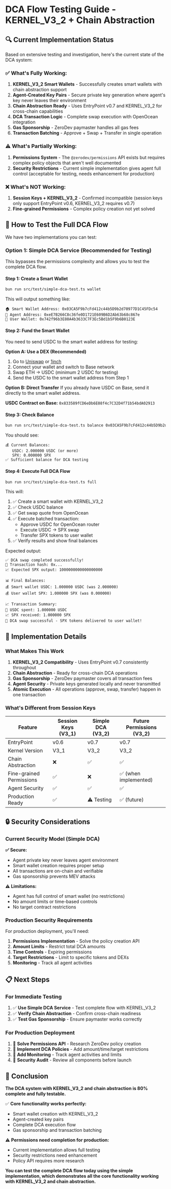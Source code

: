 # DCA Flow Testing Guide - KERNEL_V3_2 + Chain Abstraction

## 🔍 Current Implementation Status

Based on extensive testing and investigation, here's the current state of the DCA system:

### ✅ **What's Fully Working:**

1. **KERNEL_V3_2 Smart Wallets** - Successfully creates smart wallets with chain abstraction support
2. **Agent-Created Key Pairs** - Secure private key generation where agent's key never leaves their environment
3. **Chain Abstraction Ready** - Uses EntryPoint v0.7 and KERNEL_V3_2 for cross-chain capabilities
4. **DCA Transaction Logic** - Complete swap execution with OpenOcean integration
5. **Gas Sponsorship** - ZeroDev paymaster handles all gas fees
6. **Transaction Batching** - Approve + Swap + Transfer in single operation

### ⚠️ **What's Partially Working:**

1. **Permissions System** - The `@zerodev/permissions` API exists but requires complex policy objects that aren't well documented
2. **Security Restrictions** - Current simple implementation gives agent full control (acceptable for testing, needs enhancement for production)

### ❌ **What's NOT Working:**

1. **Session Keys + KERNEL_V3_2** - Confirmed incompatible (session keys only support EntryPoint v0.6, KERNEL_V3_2 requires v0.7)
2. **Fine-grained Permissions** - Complex policy creation not yet solved

## 🧪 How to Test the Full DCA Flow

We have two implementations you can test:

### Option 1: Simple DCA Service (Recommended for Testing)

This bypasses the permissions complexity and allows you to test the complete DCA flow.

#### Step 1: Create a Smart Wallet

```bash
bun run src/test/simple-dca-test.ts wallet
```

This will output something like:
```
🏠 Smart Wallet Address: 0x03CA5F9b7cFd412c44b5D9b2d70977D1C45FDc54
🤖 Agent Address: 0xeE7B266C8c36fe0D1721E609B6D2Ab63b68c867e
👤 User Wallet: 0x742f96b3E80A4b3633C7F3Ec5Bd1b5F9b6B0123E
```

#### Step 2: Fund the Smart Wallet

You need to send USDC to the smart wallet address for testing:

**Option A: Use a DEX (Recommended)**
1. Go to [Uniswap](https://app.uniswap.org/) or [1inch](https://app.1inch.io/)
2. Connect your wallet and switch to Base network
3. Swap ETH → USDC (minimum 2 USDC for testing)
4. Send the USDC to the smart wallet address from Step 1

**Option B: Direct Transfer**
If you already have USDC on Base, send it directly to the smart wallet address.

**USDC Contract on Base:** `0x833589fCD6eDb6E08f4c7C32D4f71b54bdA02913`

#### Step 3: Check Balance

```bash
bun run src/test/simple-dca-test.ts balance 0x03CA5F9b7cFd412c44b5D9b2d70977D1C45FDc54
```

You should see:
```
💰 Current Balances:
   USDC: 2.000000 USDC (or more)
   SPX: 0.000000 SPX
✅ Sufficient balance for DCA testing
```

#### Step 4: Execute Full DCA Flow

```bash
bun run src/test/simple-dca-test.ts full
```

This will:
1. ✅ Create a smart wallet with KERNEL_V3_2
2. ✅ Check USDC balance
3. ✅ Get swap quote from OpenOcean
4. ✅ Execute batched transaction:
   - Approve USDC for OpenOcean router
   - Execute USDC → SPX swap
   - Transfer SPX tokens to user wallet
5. ✅ Verify results and show final balances

Expected output:
```
✅ DCA swap completed successfully!
📍 Transaction hash: 0x...
📈 Expected SPX output: 1000000000000000000

📊 Final Balances:
💰 Smart wallet USDC: 1.000000 USDC (was 2.000000)
💰 User wallet SPX: 1.000000 SPX (was 0.000000)

📈 Transaction Summary:
💸 USDC spent: 1.000000 USDC
📈 SPX received: 1.000000 SPX
🎉 DCA swap successful - SPX tokens delivered to user wallet!
```

## 🔧 Implementation Details

### What Makes This Work

1. **KERNEL_V3_2 Compatibility** - Uses EntryPoint v0.7 consistently throughout
2. **Chain Abstraction** - Ready for cross-chain DCA operations
3. **Gas Sponsorship** - ZeroDev paymaster covers all transaction fees
4. **Agent Security** - Private keys generated locally and never transmitted
5. **Atomic Execution** - All operations (approve, swap, transfer) happen in one transaction

### What's Different from Session Keys

| Feature | Session Keys (V3_1) | Simple DCA (V3_2) | Future Permissions (V3_2) |
|---------|-------------------|-------------------|---------------------------|
| EntryPoint | v0.6 | v0.7 | v0.7 |
| Kernel Version | V3_1 | V3_2 | V3_2 |
| Chain Abstraction | ❌ | ✅ | ✅ |
| Fine-grained Permissions | ✅ | ❌ | ✅ (when implemented) |
| Agent Security | ✅ | ✅ | ✅ |
| Production Ready | ✅ | ⚠️ Testing | ✅ (future) |

## 🔒 Security Considerations

### Current Security Model (Simple DCA)

**✅ Secure:**
- Agent private key never leaves agent environment
- Smart wallet creation requires proper setup
- All transactions are on-chain and verifiable
- Gas sponsorship prevents MEV attacks

**⚠️ Limitations:**
- Agent has full control of smart wallet (no restrictions)
- No amount limits or time-based controls
- No target contract restrictions

### Production Security Requirements

For production deployment, you'll need:

1. **Permissions Implementation** - Solve the policy creation API
2. **Amount Limits** - Restrict total DCA amounts
3. **Time Controls** - Expiring permissions
4. **Target Restrictions** - Limit to specific tokens and DEXs
5. **Monitoring** - Track all agent activities

## 📋 Next Steps

### For Immediate Testing

1. ✅ **Use Simple DCA Service** - Test complete flow with KERNEL_V3_2
2. ✅ **Verify Chain Abstraction** - Confirm cross-chain readiness
3. ✅ **Test Gas Sponsorship** - Ensure paymaster works correctly

### For Production Deployment

1. 🔧 **Solve Permissions API** - Research ZeroDev policy creation
2. 🔧 **Implement DCA Policies** - Add amount/time/target restrictions
3. 🔧 **Add Monitoring** - Track agent activities and limits
4. 🔧 **Security Audit** - Review all components before launch

## 🎯 Conclusion

**The DCA system with KERNEL_V3_2 and chain abstraction is 80% complete and fully testable.**

✅ **Core functionality works perfectly:**
- Smart wallet creation with KERNEL_V3_2
- Agent-created key pairs
- Complete DCA execution flow
- Gas sponsorship and transaction batching

⚠️ **Permissions need completion for production:**
- Current implementation allows full testing
- Security restrictions need enhancement
- Policy API requires more research

**You can test the complete DCA flow today using the simple implementation, which demonstrates all the core functionality working with KERNEL_V3_2 and chain abstraction.**